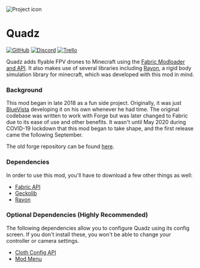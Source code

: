 ![Project icon](https://raw.githubusercontent.com/lazuritemc/Quadz/development/src/main/resources/assets/quadz/icon.png)

# Quadz

[![GitHub](https://img.shields.io/github/license/LazuriteMC/Quadz?color=A31F34&label=License&labelColor=8A8B8C)](https://github.com/LazuriteMC/Quadz/blob/development/LICENSE)
[![Discord](https://img.shields.io/discord/719662192601071747?color=7289DA&label=Discord&labelColor=2C2F33&logo=Discord)](https://discord.gg/NNPPHN7b3P)
[![Trello](https://img.shields.io/static/v1?label=Trello&message=Board&color=FFFFFF&logo=Trello&labelColor=0052CC)](https://trello.com/b/naSFhSWz/fpv-racing-mod)

Quadz adds flyable FPV drones to Minecraft using the [Fabric Modloader and API](https://fabricmc.net/). It also makes
use of several libraries including [Rayon](https://github.com/lazuritemc/rayon), a rigid body simulation library for minecraft, which was
developed with this mod in mind.

### Background
This mod began in late 2018 as a fun side project. Originally, it was just [BlueVista](https://github.com/ethanejohnsons) developing it
on his own whenever he had time. The original codebase was written to work with Forge but was later changed to Fabric due to its ease
of use and other benefits. It wasn't until May 2020 during COVID-19 lockdown that this mod began to take shape, and the first release came
the following September.

The old forge repository can be found [here](https://github.com/ethanejohnsons/FPV-Racing-Mod).

### Dependencies
In order to use this mod, you'll have to download a few other things as well:
* [Fabric API](https://www.curseforge.com/minecraft/mc-mods/fabric-api)
* [Geckolib](https://www.curseforge.com/minecraft/mc-mods/geckolib-fabric)
* [Rayon](https://www.curseforge.com/minecraft/mc-mods/rayon)
  
### Optional Dependencies (Highly Recommended)
The following dependencies allow you to configure Quadz using its config screen. If you don't install these, you won't
be able to change your controller or camera settings.
* [Cloth Config API](https://www.curseforge.com/minecraft/mc-mods/cloth-config)
* [Mod Menu](https://www.curseforge.com/minecraft/mc-mods/modmenu)
